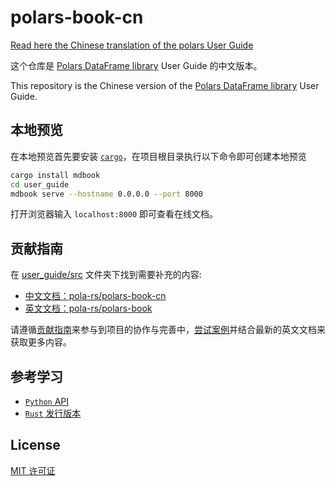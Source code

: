 # polars-book-cn

[Read here the Chinese translation of the polars User Guide](https://pola-rs.github.io/polars-book-cn/user-guide/index.html)

这个仓库是 [Polars DataFrame library](https://github.com/pola-rs/polars) User Guide 的中文版本。

This repository is the Chinese version of the [Polars DataFrame library](https://github.com/pola-rs/polars) User Guide.

## 本地预览

在本地预览首先要安装 [`cargo`](https://doc.rust-lang.org/cargo/getting-started/installation.html)，在项目根目录执行以下命令即可创建本地预览

```bash
cargo install mdbook
cd user_guide
mdbook serve --hostname 0.0.0.0 --port 8000
```
打开浏览器输入 `localhost:8000` 即可查看在线文档。

## 贡献指南

在 [user_guide/src](./user_guide/src/) 文件夹下找到需要补充的内容:

- [中文文档：pola-rs/polars-book-cn](https://pola-rs.github.io/polars-book-cn/user-guide/index.html)
- [英文文档：pola-rs/polars-book](https://pola-rs.github.io/polars-book/user-guide/index.html)

请遵循[贡献指南](./CONTRIBUTING.md)来参与到项目的协作与完善中，[尝试案例](https://github.com/pola-rs/polars-book-cn/tree/main/user_guide/src/examples)并结合最新的英文文档来获取更多内容。

## 参考学习

- [`Python` API](https://pola-rs.github.io/polars/py-polars/html/reference/)
- [`Rust` 发行版本](https://docs.rs/polars/latest/polars/)

## License

[MIT 许可证](http://choosealicense.com/licenses/mit/)